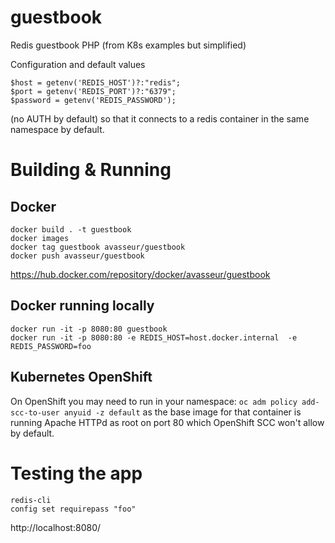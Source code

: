 # guestbook
Redis guestbook PHP (from K8s examples but simplified)

Configuration and default values
```
$host = getenv('REDIS_HOST')?:"redis";
$port = getenv('REDIS_PORT')?:"6379";
$password = getenv('REDIS_PASSWORD');
```
(no AUTH by default)
so that it connects to a redis container in the same namespace by default.

# Building & Running

## Docker

```
docker build . -t guestbook
docker images
docker tag guestbook avasseur/guestbook
docker push avasseur/guestbook
```
https://hub.docker.com/repository/docker/avasseur/guestbook


## Docker running locally

```
docker run -it -p 8080:80 guestbook
docker run -it -p 8080:80 -e REDIS_HOST=host.docker.internal  -e REDIS_PASSWORD=foo
```

## Kubernetes OpenShift

On OpenShift you may need to run in your namespace:
```oc adm policy add-scc-to-user anyuid -z default```
as the base image for that container is running Apache HTTPd as root on port 80 which OpenShift SCC won't allow by default.

# Testing the app

```
redis-cli
config set requirepass "foo"
```
http://localhost:8080/

